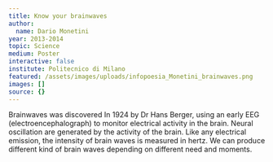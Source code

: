 ```yaml
---
title: Know your brainwaves
author:
  name: Dario Monetini
year: 2013-2014
topic: Science
medium: Poster
interactive: false
institute: Politecnico di Milano
featured: /assets/images/uploads/infopoesia_Monetini_brainwaves.png
images: []
source: {}
---
```

Brainwaves was discovered In 1924 by Dr Hans Berger, using an early EEG (electroencephalograph) to monitor electrical activity in the brain. Neural oscillation are generated by the activity of the brain. Like any electrical emission, the intensity of brain waves is measured in hertz. We can produce different kind of brain waves depending on different need and moments.
